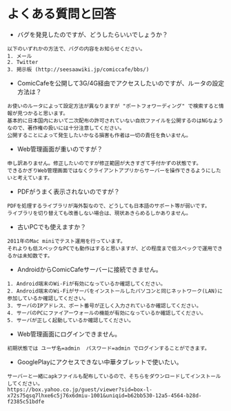 # よくある質問と回答

- バグを発見したのですが、どうしたらいいでしょうか？  
```
以下のいずれかの方法で、バグの内容をお知らせください。
1. メール
2. Twitter
3. 掲示板 (http://seesaawiki.jp/comiccafe/bbs/)
```
- ComicCafeを公開して3G/4G経由でアクセスしたいのですが、ルータの設定方法は？
```
お使いのルータによって設定方法が異なりますが "ポートフォワーディング" で検索すると情報が見つかると思います。
基本的に日本国内において二次配布の許可されていない自炊ファイルを公開するのはNGなようなので、著作権の扱いには十分注意してください。
公開することによって発生したいかなる損害も作者は一切の責任を負いません。
```
- Web管理画面が重いのですが？
```
申し訳ありません。修正したいのですが修正範囲が大きすぎて手付かずの状態です。
できるかぎりWeb管理画面ではなくクライアントアプリからサーバーを操作できるようにしたいと考えています。
```
- PDFがうまく表示されないのですが？
```
PDFを処理するライブラリが海外製なので、どうしても日本語のサポート等が弱いです。
ライブラリを切り替えても改善しない場合は、現状あきらめるしかありません。
```
- 古いPCでも使えますか？
```
2011年のMac miniでテスト運用を行っています。
それよりも低スペックなPCでも動作はすると思いますが、どの程度まで低スペックで運用できるかは未知数です。
```
- AndroidからComicCafeサーバーに接続できません。
```
1. Android端末のWi-Fiが有効になっているか確認してください。
2. Android端末のWi-Fiがサーバをインストールしたパソコンと同じネットワーク(LAN)に参加しているか確認してください。
3. サーバのIPアドレス、ポート番号が正しく入力されているか確認してください。
4. サーバのPCにファイアーウォールの機能が有効になっているか確認してください。
5. サーバが正しく起動しているか確認してください。
```
- Web管理画面にログインできません。
```
初期状態では ユーザ名=admin  パスワード=admin でログインすることができます。
```
- GooglePlayにアクセスできない中華タブレットで使いたい。
```
サーバーと一緒にapkファイルも配布しているので、そちらをダウンロードしてインストールしてください。
https://box.yahoo.co.jp/guest/viewer?sid=box-l-x72s75qsq7lhxe6c5j76x6dmiu-1001&uniqid=b62bb530-12a5-4564-b28d-f2385c51bdfe
```
